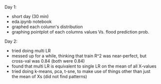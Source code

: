 Day 1:
- short day (30 min)
- eda.ipynb notebook
- graphed each column's distribution
- graphing pointplot of each columns values Vs. flood prediction prob.

Day 2:
- tried doing multi LR
- messed up for a while, thinking that train R^2 was near-perfect, but cross-val was 0.84 (both were 0.84)
- found that multi LR is equivalent to single LR on the mean of all X-values
- tried doing k-means, pca, t-sne, to make use of things other than just the mean of Xs (did not find patterns)

